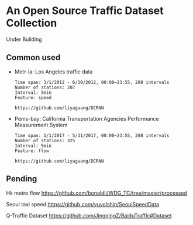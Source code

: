 # An Open Source Traffic Dataset Collection
Under Building

## Common used

-   Metr-la: Los Angeles traffic data
    ```
    Time span: 3/1/2012 - 6/30/2012, 00:00~23:55, 288 intervals
    Number of stations: 207
    Interval: 5min
    Feature: speed
    
    https://github.com/liyaguang/DCRNN
    ```
  
-   Pems-bay: California Transportation Agencies Performance Measurement System
    ```
    Time span: 1/1/2017 - 5/31/2017, 00:00~23:55, 288 intervals
    Number of stations: 325
    Interval: 5min
    Feature: flow
    
    https://github.com/liyaguang/DCRNN
    ```

## Pending

Hk metro flow
https://github.com/bonaldli/WDG_TC/tree/master/processed

Seoul taxi speed
https://github.com/yuyolshin/SeoulSpeedData

Q-Traffic Dataset
https://github.com/JingqingZ/BaiduTraffic#Dataset
